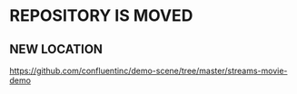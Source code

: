 # REPOSITORY IS MOVED

## NEW LOCATION 

https://github.com/confluentinc/demo-scene/tree/master/streams-movie-demo
